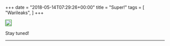 +++
date = "2018-05-14T07:29:26+00:00"
title = "Super!"
tags = [
    "Warileaks",
]
+++

<div class="container" style="width:auto">
  <a target="blank" href="https://image.ibb.co/maOurJ/m143_1.jpg">
    <img src="https://image.ibb.co/maOurJ/m143_1.jpg" style="padding:1px;border:thin solid green;max-width:100%">
  </a>
</div>
<!--more-->


Stay tuned!


<hr>
